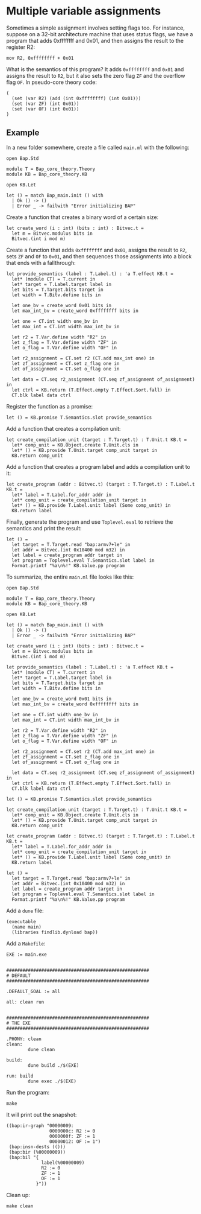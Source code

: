 # Multiple variable assignments

Sometimes a simple assignment involves setting flags too. For instance, suppose on a 32-bit architecture machine that uses status flags, we have a program that adds 0xffffffff and 0x01, and then assigns the result to the register R2:

```
mov R2, 0xffffffff + 0x01
```

What is the semantics of this program? It adds `0xffffffff` and `0x01` and assigns the result to `R2`, but it also sets the zero flag `ZF` and the overflow flag `OF`. In pseudo-core theory code:

```
(
  (set (var R2) (add (int 0xffffffff) (int 0x01)))
  (set (var ZF) (int 0x01))
  (set (var OF) (int 0x01))
)
```  


## Example

In a new folder somewhere, create a file called `main.ml` with the following:

```
open Bap.Std

module T = Bap_core_theory.Theory
module KB = Bap_core_theory.KB

open KB.Let

let () = match Bap_main.init () with
  | Ok () -> ()
  | Error _ -> failwith "Error initializing BAP"
```

Create a function that creates a binary word of a certain size:

```
let create_word (i : int) (bits : int) : Bitvec.t =
  let m = Bitvec.modulus bits in
  Bitvec.(int i mod m)
```

Create a function that adds `0xffffffff` and `0x01`, assigns the result to `R2`, sets `ZF` and `OF` to `0x01`, and then sequences those assignments into a block that ends with a fallthrough:

```
let provide_semantics (label : T.Label.t) : 'a T.effect KB.t =
  let* (module CT) = T.current in
  let* target = T.Label.target label in
  let bits = T.Target.bits target in
  let width = T.Bitv.define bits in

  let one_bv = create_word 0x01 bits in
  let max_int_bv = create_word 0xffffffff bits in

  let one = CT.int width one_bv in
  let max_int = CT.int width max_int_bv in

  let r2 = T.Var.define width "R2" in
  let z_flag = T.Var.define width "ZF" in
  let o_flag = T.Var.define width "OF" in

  let r2_assignment = CT.set r2 (CT.add max_int one) in
  let zf_assignment = CT.set z_flag one in
  let of_assignment = CT.set o_flag one in

  let data = CT.seq r2_assignment (CT.seq zf_assignment of_assignment) in
  let ctrl = KB.return (T.Effect.empty T.Effect.Sort.fall) in
  CT.blk label data ctrl
```

Register the function as a promise:

```
let () = KB.promise T.Semantics.slot provide_semantics
```

Add a function that creates a compilation unit:

```
let create_compilation_unit (target : T.Target.t) : T.Unit.t KB.t =
  let* comp_unit = KB.Object.create T.Unit.cls in
  let* () = KB.provide T.Unit.target comp_unit target in
  KB.return comp_unit
```

Add a function that creates a program label and adds a compilation unit to it:

```
let create_program (addr : Bitvec.t) (target : T.Target.t) : T.Label.t KB.t =
  let* label = T.Label.for_addr addr in
  let* comp_unit = create_compilation_unit target in
  let* () = KB.provide T.Label.unit label (Some comp_unit) in
  KB.return label
```

Finally, generate the program and use `Toplevel.eval` to retrieve the semantics and print the result:

```
let () =
  let target = T.Target.read "bap:armv7+le" in
  let addr = Bitvec.(int 0x10400 mod m32) in
  let label = create_program addr target in
  let program = Toplevel.eval T.Semantics.slot label in
  Format.printf "%a\n%!" KB.Value.pp program
```

To summarize, the entire `main.ml` file looks like this:

```
open Bap.Std

module T = Bap_core_theory.Theory
module KB = Bap_core_theory.KB

open KB.Let

let () = match Bap_main.init () with
  | Ok () -> ()
  | Error _ -> failwith "Error initializing BAP"

let create_word (i : int) (bits : int) : Bitvec.t =
  let m = Bitvec.modulus bits in
  Bitvec.(int i mod m)

let provide_semantics (label : T.Label.t) : 'a T.effect KB.t =
  let* (module CT) = T.current in
  let* target = T.Label.target label in
  let bits = T.Target.bits target in
  let width = T.Bitv.define bits in

  let one_bv = create_word 0x01 bits in
  let max_int_bv = create_word 0xffffffff bits in

  let one = CT.int width one_bv in
  let max_int = CT.int width max_int_bv in

  let r2 = T.Var.define width "R2" in
  let z_flag = T.Var.define width "ZF" in
  let o_flag = T.Var.define width "OF" in

  let r2_assignment = CT.set r2 (CT.add max_int one) in
  let zf_assignment = CT.set z_flag one in
  let of_assignment = CT.set o_flag one in

  let data = CT.seq r2_assignment (CT.seq zf_assignment of_assignment) in
  let ctrl = KB.return (T.Effect.empty T.Effect.Sort.fall) in
  CT.blk label data ctrl

let () = KB.promise T.Semantics.slot provide_semantics

let create_compilation_unit (target : T.Target.t) : T.Unit.t KB.t =
  let* comp_unit = KB.Object.create T.Unit.cls in
  let* () = KB.provide T.Unit.target comp_unit target in
  KB.return comp_unit

let create_program (addr : Bitvec.t) (target : T.Target.t) : T.Label.t KB.t =
  let* label = T.Label.for_addr addr in
  let* comp_unit = create_compilation_unit target in
  let* () = KB.provide T.Label.unit label (Some comp_unit) in
  KB.return label

let () =
  let target = T.Target.read "bap:armv7+le" in
  let addr = Bitvec.(int 0x10400 mod m32) in
  let label = create_program addr target in
  let program = Toplevel.eval T.Semantics.slot label in
  Format.printf "%a\n%!" KB.Value.pp program
```

Add a `dune` file:

```
(executable
  (name main)
  (libraries findlib.dynload bap))
```

Add a `Makefile`:

```
EXE := main.exe


#####################################################
# DEFAULT
#####################################################

.DEFAULT_GOAL := all

all: clean run


#####################################################
# THE EXE
#####################################################

.PHONY: clean
clean:
        dune clean

build:
        dune build ./$(EXE)

run: build
        dune exec ./$(EXE)
```

Run the program:

```
make
```

It will print out the snapshot:

```
((bap:ir-graph "00000009:
                0000000c: R2 := 0
                0000000f: ZF := 1
                00000012: OF := 1")
 (bap:insn-dests (()))
 (bap:bir (%00000009))
 (bap:bil "{
             label(%00000009)
             R2 := 0
             ZF := 1
             OF := 1
           }"))
```

Clean up:

```
make clean
```
